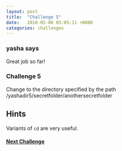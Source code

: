 ```yaml
---
layout: post
title:  "Challenge 5"
date:   2018-05-06 05:05:11 +0000
categories: challenges
---
```


### yasha says

Great job so far!

### Challenge 5

Change to the directory specified by the path /yashadir5/secretfolder/anothersecretfolder

## Hints
Variants of `cd` are very useful.


#### [Next Challenge](/challenges/challenges/2018/05/06/challenge-6.html)
